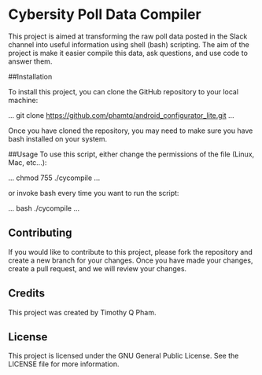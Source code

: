 # Cybersity Poll Data Compiler
This project is aimed at transforming the raw poll data posted in the Slack channel into useful information using shell (bash) scripting. The aim of the project is make it easier compile this data, ask questions, and use code to answer them.

##Installation

To install this project, you can clone the GitHub repository to your local machine:

...
git clone https://github.com/phamtq/android_configurator_lite.git 
...

Once you have cloned the repository, you may need to make sure you have bash installed on your system.

##Usage
To use this script, either change the permissions of the file (Linux, Mac, etc...):

...
chmod 755 ./cycompile
...

or invoke bash every time you want to run the script:

...
bash ./cycompile <options>
...

## Contributing

If you would like to contribute to this project, please fork the repository and create a new branch for your changes. Once you have made your changes, create a pull request, and we will review your changes.

## Credits

This project was created by Timothy Q Pham.

## License

This project is licensed under the GNU General Public License. See the LICENSE file for more information.
